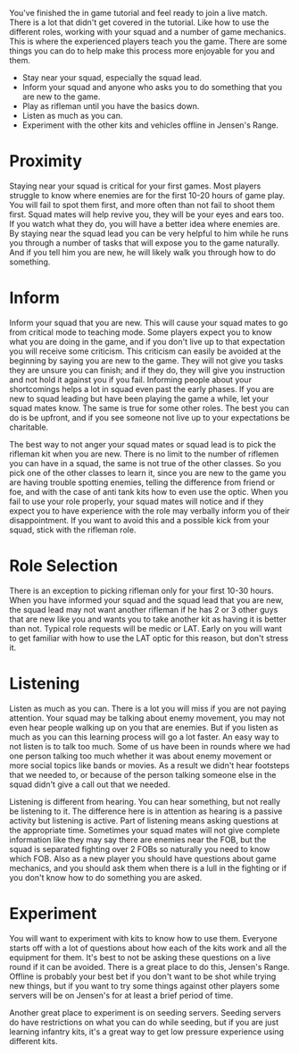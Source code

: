 You've finished the in game tutorial and feel ready to join a live match.
There is a lot that didn't get covered in the tutorial. Like how to use the
different roles, working with your squad and a number of game mechanics. This is
where the experienced players teach you the game. There are some things you can
do to help make this process more enjoyable for you and them.

- Stay near your squad, especially the squad lead.
- Inform your squad and anyone who asks you to do something that you are new to
  the game.
- Play as rifleman until you have the basics down.
- Listen as much as you can.
- Experiment with the other kits and vehicles offline in Jensen's Range.

# Proximity

Staying near your squad is critical for your first games. Most players struggle
to know where enemies are for the first 10-20 hours of game play. You will fail
to spot them first, and more often than not fail to shoot them first. Squad
mates will help revive you, they will be your eyes and ears too. If you watch
what they do, you will have a better idea where enemies are. By staying near the
squad lead you can be very helpful to him while he runs you through a number of
tasks that will expose you to the game naturally. And if you tell him you are
new, he will likely walk you through how to do something.

# Inform

Inform your squad that you are new. This will cause your squad mates to go from
critical mode to teaching mode. Some players expect you to know what you are
doing in the game, and if you don't live up to that expectation you will receive
some criticism. This criticism can easily be avoided at the beginning by saying
you are new to the game. They will not give you tasks they are unsure you can
finish; and if they do, they will give you instruction and not hold it against
you if you fail. Informing people about your shortcomings helps a lot in squad
even past the early phases. If you are new to squad leading but have been
playing the game a while, let your squad mates know. The same is true for some
other roles. The best you can do is be upfront, and if you see someone not live
up to your expectations be charitable.

The best way to not anger your squad mates or squad lead is to pick the rifleman
kit when you are new. There is no limit to the number of riflemen you can have
in a squad, the same is not true of the other classes. So you pick one of the
other classes to learn it, since you are new to the game you are having trouble
spotting enemies, telling the difference from friend or foe, and with the case
of anti tank kits how to even use the optic. When you fail to use your role
properly, your squad mates will notice and if they expect you to have experience
with the role may verbally inform you of their disappointment. If you want to
avoid this and a possible kick from your squad, stick with the rifleman role.

# Role Selection

There is an exception to picking rifleman only for your first 10-30 hours. When
you have informed your squad and the squad lead that you are new, the squad lead
may not want another rifleman if he has 2 or 3 other guys that are new like you
and wants you to take another kit as having it is better than not. Typical role
requests will be medic or LAT. Early on you will want to get familiar with how
to use the LAT optic for this reason, but don't stress it.

# Listening

Listen as much as you can. There is a lot you will miss if you are not paying
attention. Your squad may be talking about enemy movement, you may not even hear
people walking up on you that are enemies. But if you listen as much as you can
this learning process will go a lot faster. An easy way to not listen is to talk
too much. Some of us have been in rounds where we had one person talking too
much whether it was about enemy movement or more social topics like bands or
movies. As a result we didn't hear footsteps that we needed to, or because of
the person talking someone else in the squad didn't give a call out that we
needed.

Listening is different from hearing. You can hear something, but not really be
listening to it. The difference here is in attention as hearing is a passive
activity but listening is active. Part of listening means asking questions at
the appropriate time. Sometimes your squad mates will not give complete
information like they may say there are enemies near the FOB, but the squad is
separated fighting over 2 FOBs so naturally you need to know which FOB. Also as
a new player you should have questions about game mechanics, and you should ask
them when there is a lull in the fighting or if you don't know how to do
something you are asked.

# Experiment

You will want to experiment with kits to know how to use them. Everyone starts
off with a lot of questions about how each of the kits work and all the
equipment for them. It's best to not be asking these questions on a live round
if it can be avoided. There is a great place to do this, Jensen's Range. Offline
is probably your best bet if you don't want to be shot while trying new things,
but if you want to try some things against other players some servers will be on
Jensen's for at least a brief period of time.

Another great place to experiment is on seeding servers. Seeding servers do have
restrictions on what you can do while seeding, but if you are just learning
infantry kits, it's a great way to get low pressure experience using different
kits.
